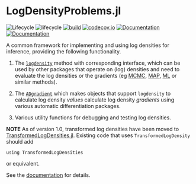 # LogDensityProblems.jl

![Lifecycle](https://img.shields.io/badge/lifecycle-experimental-orange.svg)
![lifecycle](https://img.shields.io/badge/lifecycle-maturing-blue.svg)
[![build](https://github.com/tpapp/LogDensityProblems.jl/workflows/CI/badge.svg)](https://github.com/tpapp/LogDensityProblems.jl/actions?query=workflow%3ACI)
[![codecov.io](http://codecov.io/github/tpapp/LogDensityProblems.jl/coverage.svg?branch=master)](http://codecov.io/github/tpapp/LogDensityProblems.jl?branch=master)
[![Documentation](https://img.shields.io/badge/docs-stable-blue.svg)](https://tpapp.github.io/LogDensityProblems.jl/stable)
[![Documentation](https://img.shields.io/badge/docs-master-blue.svg)](https://tpapp.github.io/LogDensityProblems.jl/dev)

A common framework for implementing and using log densities for inference, providing the following functionality.

1. The [`logdensity`](https://tamaspapp.eu/LogDensityProblems.jl/dev/#LogDensityProblems.logdensity) method with corresponding interface, which can be used by other packages that operate on (log) densities and need to evaluate the log densities or the gradients (eg [MCMC](https://en.wikipedia.org/wiki/Markov_chain_Monte_Carlo), [MAP](https://en.wikipedia.org/wiki/Maximum_a_posteriori_estimation), [ML](https://en.wikipedia.org/wiki/Maximum_likelihood_estimation) or similar methods).

2. The [`ADgradient`](https://tamaspapp.eu/LogDensityProblems.jl/dev/#LogDensityProblems.ADgradient) which makes objects that support `logdensity` to calculate log density *values* calculate log density *gradients* using various automatic differentiation packages.

3. Various utility functions for debugging and testing log densities.

**NOTE** As of version 1.0, transformed log densities have been moved to [TransformedLogDensities.jl](https://github.com/tpapp/TransformedLogDensities.jl). Existing code that uses `TransformedLogDensity` should add
```
using TransformedLogDensities
```
or equivalent.

See the [documentation](https://tpapp.github.io/LogDensityProblems.jl/dev) for details.
